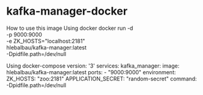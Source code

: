 # kafka-manager-docker

How to use this image
Using docker
docker run -d \
     -p 9000:9000  \
     -e ZK_HOSTS="localhost:2181" \
     hlebalbau/kafka-manager:latest \
     -Dpidfile.path=/dev/null


Using docker-compose
version: '3'
services:
  kafka_manager:
    image: hlebalbau/kafka-manager:latest
    ports:
      - "9000:9000"
    environment:
      ZK_HOSTS: "zoo:2181"
      APPLICATION_SECRET: "random-secret"
    command: -Dpidfile.path=/dev/null
